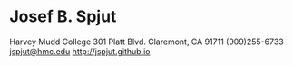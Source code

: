 # Josef B. Spjut

Harvey Mudd College
301 Platt Blvd.
Claremont, CA 91711
(909)255-6733
jspjut@hmc.edu
http://jspjut.github.io


